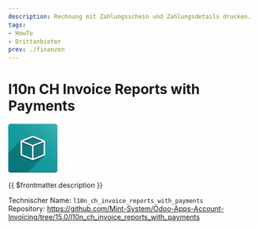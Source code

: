 ```yaml
---
description: Rechnung mit Zahlungsschein und Zahlungsdetails drucken.
tags:
- HowTo
- Drittanbieter
prev: ./finanzen
---
```

# l10n CH Invoice Reports with Payments
![icon_oms_box](assets/icon_oms_box.png)

{{ $frontmatter.description }}

Technischer Name: `l10n_ch_invoice_reports_with_payments`\
Repository: <https://github.com/Mint-System/Odoo-Apps-Account-Invoicing/tree/15.0/l10n_ch_invoice_reports_with_payments>

